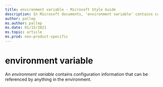 ```yaml
---
title: environment variable - Microsoft Style Guide
description: In Microsoft documents, 'environment variable' contains configuration information that can be referenced by anything in the environment.
author: pallep
ms.author: pallep
ms.date: 01/15/2021
ms.topic: article
ms.prod: non-product-specific
---
```


# environment variable

An *environment variable* contains configuration information that can be referenced by anything in the environment.
